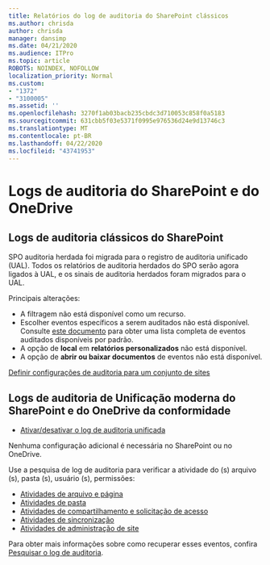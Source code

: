 ```yaml
---
title: Relatórios do log de auditoria do SharePoint clássicos
ms.author: chrisda
author: chrisda
manager: dansimp
ms.date: 04/21/2020
ms.audience: ITPro
ms.topic: article
ROBOTS: NOINDEX, NOFOLLOW
localization_priority: Normal
ms.custom:
- "1372"
- "3100005"
ms.assetid: ''
ms.openlocfilehash: 3270f1ab03bacb235cbdc3d710053c858f0a5183
ms.sourcegitcommit: 631cbb5f03e5371f0995e976536d24e9d13746c3
ms.translationtype: MT
ms.contentlocale: pt-BR
ms.lasthandoff: 04/22/2020
ms.locfileid: "43741953"
---
```

# <a name="sharepoint-and-onedrive-audit-logs"></a>Logs de auditoria do SharePoint e do OneDrive

## <a name="sharepoint-classic-audit-logs"></a>Logs de auditoria clássicos do SharePoint

SPO auditoria herdada foi migrada para o registro de auditoria unificado (UAL). Todos os relatórios de auditoria herdados do SPO serão agora ligados à UAL, e os sinais de auditoria herdados foram migrados para o UAL.

Principais alterações:

* A filtragem não está disponível como um recurso.
* Escolher eventos específicos a serem auditados não está disponível. Consulte [este documento](https://docs.microsoft.com/office365/securitycompliance/search-the-audit-log-in-security-and-compliance) para obter uma lista completa de eventos auditados disponíveis por padrão.
* A opção de **local** em **relatórios personalizados** não está disponível.
* A opção de **abrir ou baixar documentos** de eventos não está disponível.

[Definir configurações de auditoria para um conjunto de sites](https://support.office.com/article/Configure-audit-settings-for-a-site-collection-A9920C97-38C0-44F2-8BCB-4CF1E2AE22D2)

## <a name="sharepoint-and-onedrive-modern-unified-audit-logs-from-compliance"></a>Logs de auditoria de Unificação moderna do SharePoint e do OneDrive da conformidade

* [Ativar/desativar o log de auditoria unificada](https://docs.microsoft.com/office365/securitycompliance/turn-audit-log-search-on-or-off) 

Nenhuma configuração adicional é necessária no SharePoint ou no OneDrive.

Use a pesquisa de log de auditoria para verificar a atividade do (s) arquivo (s), pasta (s), usuário (s), permissões:

* [Atividades de arquivo e página](https://docs.microsoft.com/office365/securitycompliance/search-the-audit-log-in-security-and-compliance)
* [Atividades de pasta](https://docs.microsoft.com/office365/securitycompliance/search-the-audit-log-in-security-and-compliance#folder-activities)
* [Atividades de compartilhamento e solicitação de acesso](https://docs.microsoft.com/office365/securitycompliance/search-the-audit-log-in-security-and-compliance#sharing-and-access-request-activities)
* [Atividades de sincronização](https://docs.microsoft.com/office365/securitycompliance/search-the-audit-log-in-security-and-compliance#synchronization-activities)
* [Atividades de administração de site](https://docs.microsoft.com/office365/securitycompliance/search-the-audit-log-in-security-and-compliance#site-administration-activities)

Para obter mais informações sobre como recuperar esses eventos, confira [Pesquisar o log de auditoria](https://docs.microsoft.com/office365/securitycompliance/search-the-audit-log-in-security-and-compliance#search-the-audit-log).

